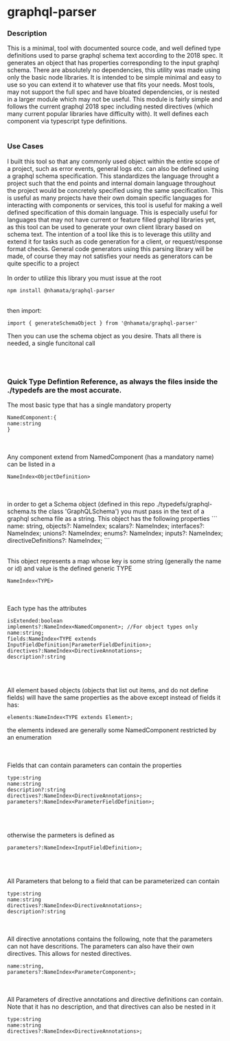# graphql-parser
### Description
This is a minimal, tool with documented source code, and well defined type definitions used to parse graphql schema text according to the 2018 spec. It generates an object that has properties corresponding to the input graphql schema. There are absolutely no dependencies, this utility was made using only the basic node libraries. It is intended to be simple minimal and easy to use so you can extend it to whatever use that fits your needs. Most tools, may not support the full spec and have bloated dependencies, or is nested in a larger module which may not be useful. This module is fairly simple and follows the current graphql 2018 spec including nested directives (which many current popular libraries have difficulty with). It well defines each component via typescript type definitions.
<br/>
<br/>  

### Use Cases
I built this tool so that any commonly used object within the entire scope of a project, such as error events, general logs etc. can also be defined using a graphql schema specification. This standardizes the language throught a project such that the end points and internal domain language throughout the project would be concretely specified using the same specification. 
This is useful as many projects have their own domain specific languages for interacting with components or services, this tool is useful for making a well defined specification of this domain language. This is especially useful for languages that may not have current or feature filled graphql libraries yet, as this tool can be used to generate your own client library based on schema text. The intention of a tool like this is to leverage this utility and extend it for tasks such as code generation for a client, or request/response format checks. General code generators using this parsing library will be made, of course they may not satisfies your needs as generators can be quite specific to a project
<br/>
<br/>
In order to utilize this library you must issue at the root
```
npm install @nhamata/graphql-parser
```
<br/>
then import:

```
import { generateSchemaObject } from '@nhamata/graphql-parser'
```

Then you can use the schema object as you desire. Thats all there is needed, a single funcitonal call

<br/>
<br/>

### Quick Type Defintion Reference, as always the files inside the ./typedefs are the most accurate.

The most basic type that has a single mandatory property
```
NamedComponent:{
name:string
}
```
<br/>
<br/>
Any component extend from NamedComponent (has a mandatory name) can be listed in a

```
NameIndex<ObjectDefinition>
```

<br/>
<br/>
in order to get a Schema object (defined in this repo ./typedefs/graphql-schema.ts the class 'GraphQLSchema') you must pass in the text of a graphql schema file as a string. This object has the following properties
```
    name: string,
    objects?: NameIndex<ObjectDefinition>;
    scalars?: NameIndex<ScalarDefinition>;
    interfaces?: NameIndex<InterfaceDefinition>;
    unions?: NameIndex<UnionDefinition>;
    enums?: NameIndex<EnumDefinition>;
    inputs?: NameIndex<InputDefinition>;
    directiveDefinitions?: NameIndex<DirectiveDefinition>;
```
<br/>
<br/>

This object represents a map whose key is some string (generally the name or id) and value is the defined generic TYPE

```
NameIndex<TYPE>
```

<br/>
<br/>
Each type has the attributes

```
isExtended:boolean
implements?:NameIndex<NamedComponent>; //For object types only
name:string;
fields:NameIndex<TYPE extends InputFieldDefinition|ParameterFieldDefinition>;
directives?:NameIndex<DirectiveAnnotations>;
description?:string
```

<br/>
<br/>

All element based objects (objects that list out items, and do not define fields) will have the same properties as the above except instead of fields it has:

```
elements:NameIndex<TYPE extends Element>;
```
the elements indexed are generally some NamedComponent restricted by an enumeration

<br/>
<br/>
Fields that can contain parameters can contain the properties

```
type:string
name:string
description?:string
directives?:NameIndex<DirectiveAnnotations>;
parameters?:NameIndex<ParameterFieldDefinition>;
```

<br/>
<br/>

otherwise the parmeters is defined as 

```
parameters?:NameIndex<InputFieldDefinition>;
```

<br/>
<br/>

All Parameters that belong to a field that can be parameterized can contain

```
type:string
name:string
directives?:NameIndex<DirectiveAnnotations>;
description?:string
```

<br/>
<br/>
All directive annotations contains the following, note that the parameters can not have descritions. The parameters can also have their own directives.
This allows for nested directives.

```
name:string,
parameters?:NameIndex<ParameterComponent>;
```

<br/>
<br/>
All Parameters of directive annotations and directive definitions can contain. Note that it has no description, and that directives can also be nested in it

```
type:string
name:string
directives?:NameIndex<DirectiveAnnotations>;
```


  
